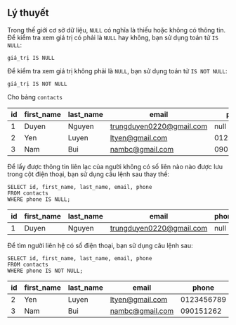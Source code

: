 ## Lý thuyết
Trong thế giới cơ sở dữ liệu, `NULL` có nghĩa là thiếu hoặc không có thông tin. Để kiểm tra xem giá trị có phải là `NULL` hay không, bạn sử dụng toán tử `IS NULL`:

`giá_trị IS NULL`

Để kiểm tra xem giá trị không phải là `NULL`, bạn sử dụng toán tử `IS NOT NULL`:

`giá_trị IS NOT NULL`

Cho bảng `contacts`

| id | first_name	| last_name	| email	| phone |
|----|------------|-----------|-------|-------|
| 1	| Duyen	| Nguyen | trungduyen0220@gmail.com	| null | 
| 2	| Yen	| Luyen | ltyen@gmail.com | 0123456789 | 
| 3	| Nam	| Bui	| nambc@gmail.com	| 090151262 |

Để lấy được thông tin liên lạc của người không có số liên nào nào được lưu trong cột điện thoại, bạn sử dụng câu lệnh sau thay thế:
```
SELECT id, first_name, last_name, email, phone
FROM contacts
WHERE phone IS NULL;
```
| id | first_name	| last_name	| email	| phone |
|----|------------|-----------|-------|-------|
| 1	| Duyen	| Nguyen | trungduyen0220@gmail.com	| null | 
 
Để tìm người liên hệ có số điện thoại, bạn sử dụng câu lệnh sau:
```
SELECT id, first_name, last_name, email, phone
FROM contacts
WHERE phone IS NOT NULL;
```
| id | first_name	| last_name	| email	| phone |
|----|------------|-----------|-------|-------|
| 2	| Yen	| Luyen | ltyen@gmail.com | 0123456789 | 
| 3	| Nam	| Bui	| nambc@gmail.com	| 090151262 |

